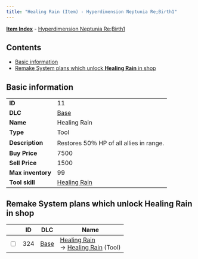 ```yaml
---
title: "Healing Rain (Item) - Hyperdimension Neptunia Re;Birth1"
---
```


[**Item Index**](/neptunia/rb1/item/index.html) - [Hyperdimension Neptunia Re;Birth1](/neptunia/rb1)

## Contents

- [Basic information](#basic-information)
- [Remake System plans which unlock **Healing Rain** in shop](#remake-system-plans-which-unlock-healing-rain-in-shop)

## Basic information

|   |   |
| -- | -- |
| **ID** | 11 |
| **DLC** | [Base](/neptunia/rb1/dlc/1-base.html) |
| **Name** | Healing Rain |
| **Type** | Tool |
| **Description** | Restores 50％ HP of all allies in range. |
| **Buy Price** | 7500 |
| **Sell Price** | 1500 |
| **Max inventory** | 99 |
| **Tool skill** | [Healing Rain](/neptunia/rb1/skill/1-10011-healing-rain.html) |

## Remake System plans which unlock **Healing Rain** in shop

|    | ID | DLC | Name |
| -- | -- | --- | ---- |
| <input type="checkbox" id="rb1-remake-1-324" class="trackbox" /> | 324 | [Base](/neptunia/rb1/dlc/1-base.html) | [Healing Rain](/neptunia/rb1/remake/1-324-healing-rain.html)<br />→ [Healing Rain](/neptunia/rb1/item/1-11-healing-rain.html) (Tool) |